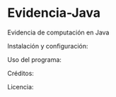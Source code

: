 # Evidencia-Java
Evidencia de computación en Java

Instalación y configuración:

Uso del programa:

Créditos:

Licencia:
